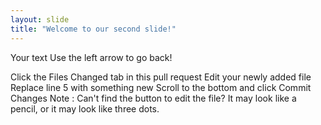 ```yaml
---
layout: slide
title: "Welcome to our second slide!"
---
```

Your text
Use the left arrow to go back!

Click the Files Changed tab in this pull request
Edit your newly added file
Replace line 5 with something new
Scroll to the bottom and click Commit Changes
Note : Can't find the button to edit the file? It may look like a pencil, or it may look like three dots.
